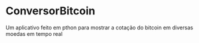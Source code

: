 # ConversorBitcoin
 Um aplicativo feito em pthon para mostrar a cotação do bitcoin em diversas moedas em tempo real
